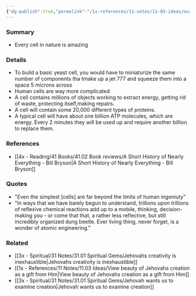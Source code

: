 ```yaml
---
{"dg-publish":true,"permalink":"/1x-references/11-notes/11-03-ideas/our-cells-are-wondrous/","title":"Our cells are wondrous","created":"2024-02-14T20:18:26.204+03:00","updated":"2024-02-14T20:18:26.204+03:00"}
---
```



### Summary
- Every cell in nature is amazing

### Details
- To build a basic yeast cell, you would have to miniaturize the same number of components tha tmake up a jet 777 and squeeze them into a space 5 microns across
- Human cells are way more complicated
- A cell contains millions of objects working to extract energy, getting rid of waste, protecting itself,making repairs. 
- A cell will contain some 20,000 different types of proteins.
- A typical cell will have about one billion ATP molecules, which are energy. Every 2 minutes they will be used up and require another billion to replace them.

### References
- [[4x - Reading/41 Books/41.02 Book reviews/A Short History of Nearly Everything - Bill Bryson\|A Short History of Nearly Everything - Bill Bryson]]

### Quotes
- "Even the simplest [cells] are far beyond the limits of human ingeniuty"
- "In ways that we have barely begun to understand, trillions upon trillions of reflexive chemical reactions add up to a mobile, thinking, decision-making you - or come that that, a rather less reflective, but still incredibly organized dung beetle. Ever living thing, never forget, is a wonder of atomic engineering."

### Related
- [[3x - Spiritual/31 Notes/31.01 Spiritual Gems/Jehovahs creativity is inexhaustible\|Jehovahs creativity is inexhaustible]]
- [[1x - References/11 Notes/11.03 Ideas/View beauty of Jehovahs creation as a gift from Him\|View beauty of Jehovahs creation as a gift from Him]]
- [[3x - Spiritual/31 Notes/31.01 Spiritual Gems/Jehovah wants us to examine creation\|Jehovah wants us to examine creation]]